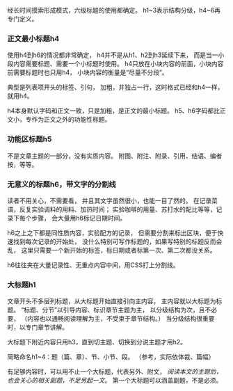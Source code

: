 经长时间摸索形成模式，六级标题的使用都确定。
h1~3表示结构分级，h4~6再专门定义。

### 正文最小标题h4
使用h4到h6的情况都非常确定，
h4并不是从h1、h2到h3延续下来，
而是当一小段内容需要标题、需要一个小标题时使用。
h4只放在小块内容的前面，小块内容前需要标题时也只用h4，
小块内容的衡量是“尽量不分段”。

典型是列表项开头的标签、引句，
加粗，并独占一行，这时格式已经和h4一样，就用h4。

h4本身默认字码和正文一致，只是加粗，是正文的最小标题。
h5、h6字码都比正文小，专作为正文之外的功能性标题。

### 功能区标题h5
不是文章主题的一部分，没有实质内容。
附图、附注、附录、引用、结语、编者按，等等。

### 无意义的标题h6，带文字的分割线
读者不用关心，不需要看，
并且其文字虽然很小，也能一目了然的。
在记录菜谱，反复实验调料的用料、加热时间；
实验咖啡的用量、苏打水的配比等等，记录下每个步骤，
会大量用h6标记日期时间。

h6之上之下都是同性质内容，实验配方的记录，
但需要分割来标出区块，便于快速找到每次记录的开始处，
没什么特别可写作标题的，如果写特别的标题反而会乱，
这里只需要一个新开始的标签，标日期或者标第一次、第二次都没关系。

h6往往夹在大量记录性、无重点内容中间，用CSS打上分割线。

### 大标题h1
文章开头不多层列标题，从大标题开始直接引向主内容，
主内容就以大标题为标题。
“标题、分节”以引导内容、标识章节主题为主，
以分级结构为次，且不必要，
（内容也以通畅阅读理解为主，不受束于章节结构。）
当分级结构很重要时，以专门章节讲解。

大标题下附近内容只用h3，直到切主题、切换到分说主题才用h2。

简略命名h1~4：题（篇、章）、节、小节、段。
（参考，实际依体裁、篇幅）

有足够内容时，可以用不止一个大标题，代表另外、附文，
*阅读本文的主题后，也会关心的相关副题，不足另起一文*。
第一个大标题可以涵盖副题，不是必须。
